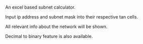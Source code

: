 An excel based subnet calculator.

Input ip address and subnet mask into their respective tan cells.

All relevant info about the network will be shown.

Decimal to binary feature is also available.
